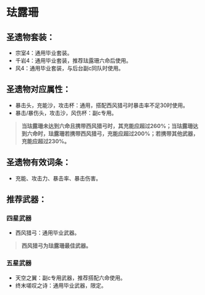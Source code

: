 
# 珐露珊

## 圣遗物套装：
- 宗室4：通用毕业套装。
- 千岩4：通用毕业套装，推荐珐露珊六命后使用。
- 风4：通用毕业套装，与后台副c同队时使用。

## 圣遗物对应属性：
- 暴击头，充能沙，攻击杯：通用，搭配西风猎弓时暴击率不足30时使用。
- 暴击/暴伤头，攻击沙，风伤杯：副c专用。

>**当珐露珊未达到六命且携带西风猎弓时，其充能应超过260%；当珐露珊达到六命时，珐露珊若携带西风猎弓，充能应超过200%；若携带其他武器，充能应超过230%。**


## 圣遗物有效词条：
- 充能、攻击力、暴击率、暴击伤害。

## 推荐武器：
### 四星武器
- 西风猎弓：通用毕业武器。

>**西风猎弓为珐露珊最佳武器。**


### 五星武器
- 天空之翼：副c专用武器，推荐搭配六命使用。
- 终末嗟叹之诗：通用毕业武器，限定。

